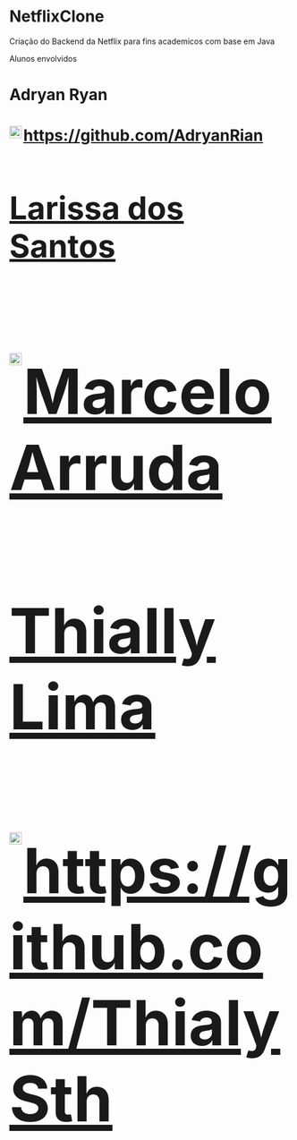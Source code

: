 # NetflixClone
Criação do Backend da Netflix para fins academicos com base em Java

Alunos envolvidos
<h1>Adryan Ryan<h1>
  <a href="https://github.com/AdryanRian">
  <img align="left" alt="Larissa dos Santos" width="22px" src="https://cdn.jsdelivr.net/npm/simple-icons@v3/icons/instagram.svg" />
  https://github.com/AdryanRian

<h1>Larissa dos Santos<h1>
  <a href="https://github.com/2002Larissa">
  <img align="left" alt="Larissa dos Santos" width="22px" src="https://cdn.jsdelivr.net/npm/simple-icons@v3/icons/instagram.svg" />
  

<h1>Marcelo Arruda<h1>
<h1>Thially Lima<h1>
  <a href="https://github.com/ThialySth">
  <img align="left" alt="Thially Lima" width="22px" src="https://cdn.jsdelivr.net/npm/simple-icons@v3/icons/instagram.svg" />
  https://github.com/ThialySth
 
